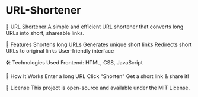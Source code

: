 # URL-Shortener

📌 URL Shortener
A simple and efficient URL shortener that converts long URLs into short, shareable links.

🚀 Features
Shortens long URLs
Generates unique short links
Redirects short URLs to original links
User-friendly interface

🛠️ Technologies Used
Frontend: HTML, CSS, JavaScript

🎯 How It Works
Enter a long URL
Click "Shorten"
Get a short link & share it!

📜 License
This project is open-source and available under the MIT License.

